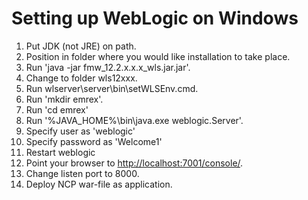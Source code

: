 
# Setting up WebLogic on Windows
1.  Put JDK (not JRE) on path.
2.  Position in folder where you would like installation to take place.
3.  Run 'java -jar fmw_12.2.x.x.x_wls.jar.jar'.
4.  Change to folder wls12xxx.
5.	Run wlserver\server\bin\setWLSEnv.cmd.
6.  Run 'mkdir emrex'.
7.	Run 'cd emrex'
8.  Run '%JAVA_HOME%\bin\java.exe  weblogic.Server'.
9.  Specify user as 'weblogic'
10. Specify password as 'Welcome1'
11. Restart weblogic
12. Point your browser to [http://localhost:7001/console/](http://localhost:7001/console/ "WebLogic console").
13. Change listen port to 8000.
14. Deploy NCP war-file as application.
